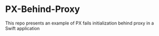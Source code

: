 # PX-Behind-Proxy
This repo presents an example of PX fails initialization behind proxy in a Swift application
